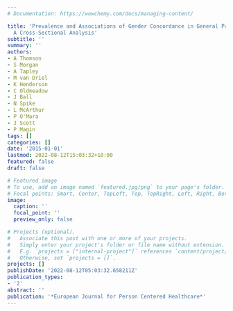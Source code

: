 ```yaml
---
# Documentation: https://wowchemy.com/docs/managing-content/

title: 'Prevalence and Associations of Gender Concordance in General Practice Consultations:
  A Cross-Sectional Analysis'
subtitle: ''
summary: ''
authors:
- A Thomson
- S Morgan
- A Tapley
- M van Driel
- K Henderson
- C Oldmeadow
- J Ball
- N Spike
- L McArthur
- P O'Mara
- J Scott
- P Magin
tags: []
categories: []
date: '2015-01-01'
lastmod: 2022-08-12T15:03:32+10:00
featured: false
draft: false

# Featured image
# To use, add an image named `featured.jpg/png` to your page's folder.
# Focal points: Smart, Center, TopLeft, Top, TopRight, Left, Right, BottomLeft, Bottom, BottomRight.
image:
  caption: ''
  focal_point: ''
  preview_only: false

# Projects (optional).
#   Associate this post with one or more of your projects.
#   Simply enter your project's folder or file name without extension.
#   E.g. `projects = ["internal-project"]` references `content/project/deep-learning/index.md`.
#   Otherwise, set `projects = []`.
projects: []
publishDate: '2022-08-12T05:03:32.658211Z'
publication_types:
- '2'
abstract: ''
publication: '*European Journal for Person Centered Healthcare*'
---
```

